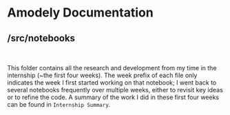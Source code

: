 # Amodely Documentation

## /src/notebooks

<br />

This folder contains all the research and development from my time in the internship (~the first four weeks). The week prefix of each file only indicates the week I first started working on that notebook; I went back to several notebooks frequently over multiple weeks, either to revisit key ideas or to refine the code. A summary of the work I did in these first four weeks can be found in `Internship Summary`.